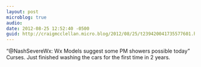 ```yaml
---
layout: post
microblog: true
audio: 
date: 2012-08-25 12:52:40 -0500
guid: http://craigmcclellan.micro.blog/2012/08/25/t239420041735577601.html
---
```

“@NashSevereWx: Wx Models suggest some PM showers possible today” Curses. Just finished washing the cars for the first time in 2 years.
